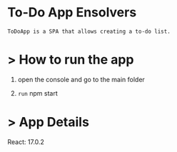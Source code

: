 # **To-Do App Ensolvers** 

    ToDoApp is a SPA that allows creating a to-do list.

# > How to run the app

1. open the console and go to the main folder

2.  `run` npm start 

# > App Details

React: 17.0.2


